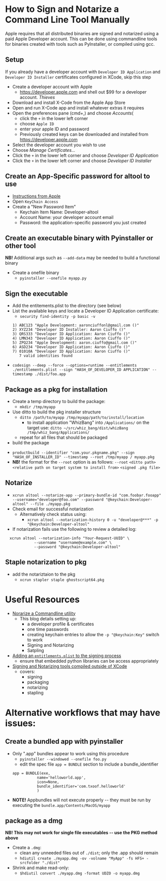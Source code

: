 # How to Sign and Notarize a Command Line Tool Manually
Apple requires that all distributed binaries are signed and notarized using a paid Apple Developer account. This can be done using commandline tools for binaries created with tools such as PyInstaller, or compiled using gcc.

## Setup
If you already have a developer account with `Developer ID Application` and `Developer ID Installer` certificates configured in XCode, skip this step

* Create a developer account with Apple
  - https://developer.apple.com and shell out $99 for a developer account. *Thieves*
* Download and install X-Code from the Apple App Store 
* Open and run X-Code app and install whatever extras it requires
* Open the preferences pane (cmd+,) and choose *Accounts*(
  - click the `+` in the lower left corner
  - choose `Apple ID`
  - enter your apple ID and password
  - Previously created keys can be downloaded and installed from https://developer.apple.com
* Select the developer account you wish to use
* Choose *Manage Certificates...*
* Click the `+` in the lower left corner and choose *Developer ID Application*
* Click the `+` in the lower left corner and choose *Developer ID Installer*

## Create an App-Specific password for altool to use
* [Instructions from Apple](https://support.apple.com/en-us/HT204397)
* Open `KeyChain Access`
* Create a "New Password Item"
  - Keychain Item Name: Developer-altool
  - Account Name: your developer account email
  - Password: the application-specific password you just created

## Create an executable binary with Pyinstaller or other tool
**NB!** Additional args such as `--add-data` may be needed to build a functional binary
* Create a onefile binary
  - `pyinstaller --onefile myapp.py`
  
## Sign the executable
* Add the entitements.plist to the directory (see below)
* List the available keys and locate a Developer ID Application certificate:
  - `security find-identity -p basic -v`
  ```
  1) ABC123 "Apple Development: aaronciuffonl@gmail.com ()"
  2) XYZ234 "Developer ID Installer: Aaron Ciuffo ()"
  3) QRS333 "Developer ID Application: Aaron Ciuffo ()"
  4) LMN343 "Developer ID Application: Aaron Ciuffo ()"
  5) ZPQ234 "Apple Development: aaron.ciuffo@gmail.com ()"
  6) ASD234 "Developer ID Application: Aaron Ciuffo ()"
  7) 01010A "Developer ID Application: Aaron Ciuffo ()"
     7 valid identities found
  ```
* `codesign --deep --force --options=runtime --entitlements ./entitlements.plist --sign "HASH_OF_DEVELOPER_ID APPLICATION" --timestamp ./dist/foo.app`

## Package as a pkg for installation
* Create a temp directory to build the package:
  - `mkdir /tmp/myapp`
* Use ditto to build the pkg installer structure
  - `ditto /path/to/myapp /tmp/myapp/path/to/install/location`
    - to install application "WhizBang" into `/Applications/` on the target use: `ditto ~/src/whiz_bang/dist/whizBang /tmp/whiz_bang/Applications/`
  - repeat for all files that should be packaged
* build the package 
 - `productbuild --identifier "com.your.pkgname.pkg" --sign "HASH_OF_INSTALLER_ID" --timestamp --root /tmp/myapp / myapp.pkg`
 - **NB!** the format for the `--root` option is as follows: `--root` `<ditto path>` `<relative path on target system to install from>` `<signed .pkg file>`  

## Notarize
* `xcrun altool --notarize-app --primary-bundle-id "com.foobar.fooapp" --username="developer@foo.com" --password "@keychain:Developer-altool" --file ./myapp.pkg`
* Check email for successful notarization
  - Alternatively check status using:
    * `xcrun altool --notarization-history 0 -u "developer@***" -p "@keychain:Developer-altool"`
* If notarization fails use the following to review a detailed log:
```
  xcrun altool --notarization-info "Your-Request-UUID" \
             --username "username@example.com" \                                    
             --password "@keychain:Developer-altool"   
```

## Staple notarization to pkg
* add the notariztaion to the pkg
  - `xcrun stapler staple ghostscript64.pkg`


# Useful Resources
* [Norarize a Commandline utility](https://scriptingosx.com/2019/09/notarize-a-command-line-tool/)
  - This blog details setting up:
    - a developer profile & certificates
    - one time passwords
    - creating keychain entries to allow the `-p "@keychain:Key"` switch to work
    - Signing and Notarizing
    - Satpling
* [Adding an `entitlements.plist` to the signing process](https://github.com/pyinstaller/pyinstaller/issues/4629#issuecomment-574375331) 
  - ensure that embedded python libraries can be access appropriately
* [Signing and Notarizing tools compiled outside of XCode](https://developer.apple.com/forums/thread/130379)
  - covers:
    - signing
    - packaging
    - notarizing
    - stapling



# Alternative workflows that may have issues:
## Create a bundled app with pyinstaller
* Only ".app" bundles appear to work using this procedure
  - `pyinstaller --windowed --onefile foo.py`
  - edit the spec file `app = BUNDLE` section to include a bundle_identifier
  ```
  app = BUNDLE(exe,
             name='helloworld.app',
             icon=None,
             bundle_identifier='com.txoof.helloworld'
             )
  ```
 * **NOTE!** Appbundles will not execute properly -- they must be run by executing the `bundle.app/Contents/MacOS/myapp` 

## package as a dmg
**NB! This may not work for single file executables -- use the PKG method above**
* Create a `.dmg`:
  - clean any unneeded files out of `./dist`; only the .app should remain
  - `hdiutil create ./myapp.dmg -ov -volname "MyApp" -fs HFS+ -srcfolder "./dist"`
* Shrink and make read-only:
  - `$hdiutil convert ./myapp.dmg -format UDZO -o myapp.dmg`
